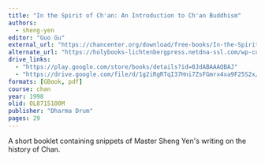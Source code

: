 ```yaml
---
title: "In the Spirit of Ch'an: An Introduction to Ch'an Buddhism"
authors:
  - sheng-yen
editor: "Guo Gu"
external_url: "https://chancenter.org/download/free-books/In-the-Spirit-of-Chan.pdf"
alternate_url: "https://holybooks-lichtenbergpress.netdna-ssl.com/wp-content/uploads/In-the-Spirit-of-Chan-An-Introduction-to-Chan-Buddhism.pdf"
drive_links:
  - "https://play.google.com/store/books/details?id=0JdABAAAQBAJ"
  - "https://drive.google.com/file/d/1g2iRgRTqI37Hni7ZsFGmrx4xa9F25S2x/view?usp=drivesdk"
formats: [GBook, pdf]
course: chan
year: 1998
olid: OL8715100M
publisher: "Dharma Drum"
pages: 29
---
```


A short booklet containing snippets of Master Sheng Yen's writing on the history of Chan.

